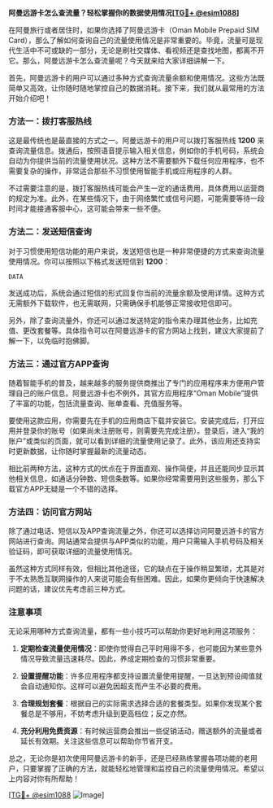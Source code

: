 **阿曼远游卡怎么查流量？轻松掌握你的数据使用情况[[TG💪+ @esim1088](https://t.me/s/esim1088)]**

在阿曼旅行或者居住时，如果你选择了阿曼远游卡（Oman Mobile Prepaid SIM Card），那么了解如何查询自己的流量使用情况是非常重要的。毕竟，流量可是现代生活中不可或缺的一部分，无论是刷社交媒体、看视频还是查找地图，都离不开它。那么，阿曼远游卡怎么查流量呢？今天就来给大家详细讲解一下。

首先，阿曼远游卡的用户可以通过多种方式查询流量余额和使用情况。这些方法既简单又高效，让你随时随地掌控自己的数据消耗。接下来，我们就从最常用的方法开始介绍吧！

### 方法一：拨打客服热线

这是最传统也是最直接的方式之一。阿曼远游卡的用户可以拨打客服热线 **1200** 来查询流量信息。拨通后，按照语音提示输入相关信息，例如你的手机号码，系统会自动为你提供当前的流量使用状况。这种方法不需要额外下载任何应用程序，也不需要复杂的操作，非常适合那些不习惯使用智能手机或应用程序的人群。

不过需要注意的是，拨打客服热线可能会产生一定的通话费用，具体费用以运营商的规定为准。此外，在某些情况下，由于网络繁忙或信号问题，可能需要等待一段时间才能接通客服中心，这可能会带来一些不便。

### 方法二：发送短信查询

对于习惯使用短信功能的用户来说，发送短信也是一种非常便捷的方式来查询流量使用情况。你可以按照以下格式发送短信到 **1200**：

```
DATA
```

发送成功后，系统会通过短信的形式回复你当前的流量余额及使用详情。这种方式无需额外下载软件，也无需联网，只需确保手机能够正常接收短信即可。

另外，除了查询流量外，你还可以通过发送特定的指令来办理其他业务，比如充值、更改套餐等。具体指令可以在阿曼远游卡的官方网站上找到，建议大家提前了解一下，以免临时抱佛脚。

### 方法三：通过官方APP查询

随着智能手机的普及，越来越多的服务提供商推出了专门的应用程序来方便用户管理自己的账户信息。阿曼远游卡也不例外，其官方应用程序“Oman Mobile”提供了丰富的功能，包括流量查询、账单查看、充值服务等。

要使用这款应用，你需要先在手机的应用商店下载并安装它。安装完成后，打开应用并登录你的账号（如果尚未注册账号，则需要先完成注册）。登录后，进入“我的账户”或类似的页面，就可以看到详细的流量使用记录了。此外，该应用还支持实时更新数据，让你随时掌握最新的流量动态。

相比前两种方法，这种方式的优点在于界面直观、操作简便，并且还能同步显示其他相关信息，如通话分钟数、短信条数等。如果你经常需要用到这些服务，那么下载官方APP无疑是一个不错的选择。

### 方法四：访问官方网站

除了通过电话、短信以及APP查询流量之外，你还可以选择访问阿曼远游卡的官方网站进行查询。网站通常会提供与APP类似的功能，用户只需输入手机号码及相关验证码，即可获取详细的流量使用情况。

虽然这种方式同样有效，但相比其他途径，它的缺点在于操作稍显繁琐，尤其是对于不太熟悉互联网操作的人来说可能会有些困难。因此，如果你更倾向于快速解决问题的话，建议优先考虑前三种方式。

### 注意事项

无论采用哪种方式查询流量，都有一些小技巧可以帮助你更好地利用这项服务：

1. **定期检查流量使用情况**：即使你觉得自己平时用得不多，也可能因为某些意外情况导致流量迅速耗尽。因此，养成定期检查的习惯非常重要。
   
2. **设置提醒功能**：许多应用程序都支持设置流量使用提醒，一旦达到预设阈值就会自动通知你。这样可以避免因超支而产生不必要的费用。

3. **合理规划套餐**：根据自己的实际需求选择合适的套餐类型。如果你发现某个套餐总是不够用，不妨考虑升级到更高档位；反之亦然。

4. **充分利用免费资源**：有时候运营商会推出一些促销活动，赠送额外的流量或者延长有效期。关注这些信息可以帮助你节省开支。

总之，无论你是初次使用阿曼远游卡的新手，还是已经熟练掌握各项功能的老用户，只要掌握了正确的方法，就能轻松地管理和监控自己的流量使用情况。希望以上内容对你有所帮助！

[[TG💪+ @esim1088](https://t.me/s/esim1088) ![Image](https://i.postimg.cc/4NQfJmqS/Snipaste-2025-05-13-00-14-12.png)]